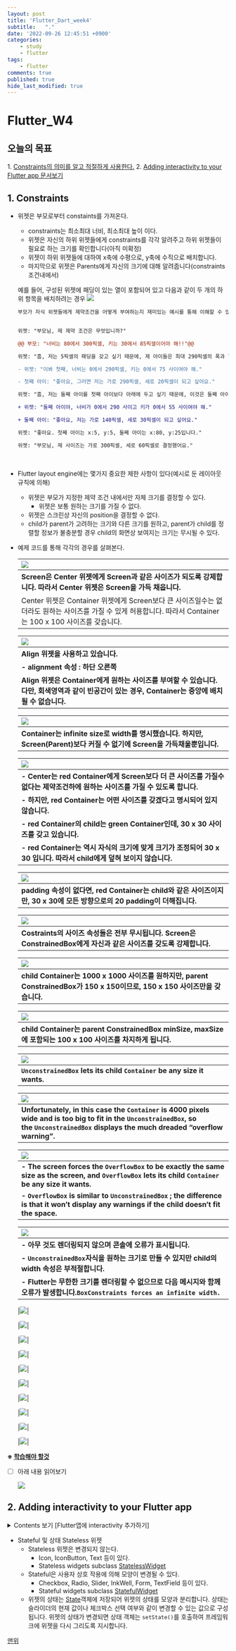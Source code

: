 ```yaml
---
layout: post
title: 'Flutter_Dart_week4'
subtitle:   "."
date: '2022-09-26 12:45:51 +0900'
categories:
    - study
    - flutter
tags:
    - flutter
comments: true
published: true
hide_last_modified: true
---
```


# Flutter_W4

<h2 id="top">오늘의 목표</h2>
1. <a href="#constraints">Constraints의 의미를 알고 적절하게 사용한다.</a>
2. <a href="#interactivity">Adding interactivity to your Flutter app 문서보기</a>

    

<h2 id="constraints">1. Constraints</h2>

- 위젯은 부모로부터 constaints를 가져온다.
    - constraints는 최소최대 너비, 최소최대 높이 이다.
    - 위젯은 자신의 하위 위젯들에게 constraints를 각각 알려주고 하위 위젯들이 필요로 하는 크기를 확인합니다(아직 미확정)
    - 위젯이 하위 위젯들에 대하여 x축에 수평으로, y축에 수직으로 배치합니다.
    - 마지막으로 위젯은 Parents에게 자신의 크기에 대해 알려줍니다(constraints 조건내에서)

	예를 들어, 구성된 위젯에 패딩이 있는 열이 포함되어 있고 다음과 같이 두 개의 하위 항목을 배치하려는 경우
![](https://velog.velcdn.com/images/philipy/post/73aed8dd-2f87-4bf6-a157-4d3054f78a8b/image.png)
	
    ```diff
    부모가 자식 위젯들에게 제약조건을 어떻게 부여하는지 재미있는 예시를 통해 이해할 수 있다 :)
    
    
    위젯: "부모님, 제 제약 조건은 무엇입니까?"
    
    @@ 부모: "너비는 80에서 300픽셀, 키는 30에서 85픽셀이어야 해!!"@@
    
    위젯: "흠, 저는 5픽셀의 패딩을 갖고 싶기 때문에, 제 아이들은 최대 290픽셀의 폭과 75픽셀의 높이를 가질 수 있습니다."
    
    - 위젯: "이봐 첫째, 너비는 0에서 290픽셀, 키는 0에서 75 사이여야 해."
    
    - 첫째 아이: "좋아요, 그러면 저는 가로 290픽셀, 세로 20픽셀이 되고 싶어요."
    
    위젯: "흠, 저는 둘째 아이를 첫째 아이보다 아래에 두고 싶기 때문에, 이것은 둘째 아이에게 55픽셀의 키만 남습니다."
    
    + 위젯: "둘째 아이야, 너비가 0에서 290 사이고 키가 0에서 55 사이여야 해."
    
    + 둘째 아이: "좋아요, 저는 가로 140픽셀, 세로 30픽셀이 되고 싶어요."
    
    위젯: "좋아요. 첫째 아이는 x:5, y:5, 둘째 아이는 x:80, y:25입니다."
    
    위젯: "부모님, 제 사이즈는 가로 300픽셀, 세로 60픽셀로 결정했어요."
    ```	
<br/>

- Flutter layout engine에는 몇가지 중요한 제한 사항이 있다(예시로 둔 레이아웃 규칙에 의해)
    - 위젯은 부모가 지정한 제약 조건 내에서만 자체 크기를 결정할 수 있다.
        - 위젯은 보통 원하는 크기를 가질 수 없다.
    - 위젯은 스크린상 자신의 position을 결정할 수 없다.
    - child가 parent가 고려하는 크기와 다른 크기를 원하고, parent가 child를 정렬할 정보가 불충분할 경우 child의 화면상 보여지는 크기는 무시될 수 있다.

- 예제 코드를 통해 각각의 경우를 살펴본다.



    |![](https://velog.velcdn.com/images/philipy/post/3d258d1e-6988-482a-840c-05a65d90f398/image.png)|
    |:--|
    |<b>Screen은 Center 위젯에게 Screen과 같은 사이즈가 되도록 강제합니다. 따라서 Center 위젯은 Screen을 가득 채웁니다.
    Center 위젯은 Container 위젯에게 Screen보다 큰 사이즈일수는 없더라도 원하는 사이즈를 가질 수 있게 허용합니다. 따라서 Container는 100 x 100 사이즈를 갖습니다.</b>|
    
    |![](https://velog.velcdn.com/images/philipy/post/426bec22-84e2-4406-9d26-be930ce1c92b/image.png)|
    |:--|
    |<b>Align 위젯을 사용하고 있습니다.</b>|
    |<b>- alignment 속성 : 하단 오른쪽</b>|
    |<b>Align 위젯은 Container에게 원하는 사이즈를 부여할 수 있습니다. 다만, 회색영역과 같이 빈공간이 있는 경우, Container는 중앙에 배치될 수 없습니다.</b>|

    |![](https://velog.velcdn.com/images/philipy/post/faa1ceed-2324-41d3-a628-7d0f7318f276/image.png)|
    |:--|
    |<b>Container는 infinite size로 width를 명시했습니다. 하지만, Screen(Parent)보다 커질 수 없기에 Screen을 가득채울뿐입니다.</b>|

    |![](https://velog.velcdn.com/images/philipy/post/cfdd0067-e516-44b2-93a3-3f06631d75cf/image.png)|
    |:--|
    |<b>- Center는 red Container에게 Screen보다 더 큰 사이즈를 가질수 없다는 제약조건하에 원하는 사이즈를 가질 수 있도록 합니다.</b>|
    |<b>- 하지만, red Container는 어떤 사이즈를 갖겠다고 명시되어 있지 않습니다.</b>|
    |<b>- red Container의 child는 green Container인데, 30 x 30 사이즈를 갖고 있습니다.</b>|
    |<b>- red Container는 역시 자식의 크기에 맞게 크기가 조정되어 30 x 30 입니다. 따라서 child에게 덮혀 보이지 않습니다.</b>|
    
    |![](https://velog.velcdn.com/images/philipy/post/2e4987df-8299-4e5f-b257-b4873eda79ef/image.png)|
    |:--|
    |<b>padding 속성이 없다면, red Container는 child와 같은 사이즈이지만, 30 x 30에 모든 방향으로의 20 padding이 더해집니다.</b>|
    
    |![](https://velog.velcdn.com/images/philipy/post/fe36ee48-9d1b-4f95-8b3c-b267b278b16c/image.png)|
    |:--|
    |<b>Costraints의 사이즈 속성들은 전부 무시됩니다. Screen은 ConstrainedBox에게 자신과 같은 사이즈를 갖도록 강제합니다.</b>|    

    |![](https://velog.velcdn.com/images/philipy/post/e768f625-ad60-42b1-a0d6-da11d67f9b1f/image.png)|
    |:--|
    |<b>child Container는 1000 x 1000 사이즈를 원하지만, parent ConstrainedBox가 150 x 150이므로, 150 x 150 사이즈만을 갖습니다.</b>|    
    
    |![](https://velog.velcdn.com/images/philipy/post/1b25dc92-dae9-40e8-9d9d-e33cdaf60ca2/image.png)|
    |:--|
    |<b>child Container는 parent ConstrainedBox minSize, maxSize에 포함되는 100 x 100 사이즈를 차지하게 됩니다.</b>|    
    
    |![](https://velog.velcdn.com/images/philipy/post/6d3b698a-147a-4cfb-9d9a-26751893571b/image.png)|
    |:--|
    |<b>`UnconstrainedBox` lets its child `Container` be any size it wants.</b>|
    
    |![](https://velog.velcdn.com/images/philipy/post/b0a34ecc-35e2-4ef1-a0df-c17de04afc05/image.png)|
    |:--|
    |<b>Unfortunately, in this case the `Container` is 4000 pixels wide and is too big to fit in the `UnconstrainedBox`, so the `UnconstrainedBox` displays the much dreaded “overflow warning”.</b>|

    |![](https://velog.velcdn.com/images/philipy/post/08362d77-eaf1-45cf-a28d-4d18c4f602b0/image.png)|
    |:--|
    |<b>- The screen forces the `OverflowBox` to be exactly the same size as the screen, and `OverflowBox` lets its child `Container` be any size it wants.</b>|
    |<b>- `OverflowBox` is similar to `UnconstrainedBox` ; the difference is that it won’t display any warnings if the child doesn’t fit the space.</b>|

    |![](https://velog.velcdn.com/images/philipy/post/1a2856f1-0e6e-4378-afd1-5387c7f4fccd/image.png)|
    |:--|
    |<b>- 아무 것도 렌더링되지 않으며 콘솔에 오류가 표시됩니다.</b>|
    |<b>- `UnconstrainedBox`자식을 원하는 크기로 만들 수 있지만 child의 width 속성은 부적절합니다.</b>|
    |<b>- Flutter는 무한한 크기를 렌더링할 수 없으므로 다음 메시지와 함께 오류가 발생합니다.`BoxConstraints forces an infinite width.`</b>|

    |![](https://velog.velcdn.com/images/philipy/post/933dfaa3-22dc-4780-882e-317f83955d2b/image.png)|
    
    |![](https://velog.velcdn.com/images/philipy/post/47abfe34-8e87-43b6-ad10-b8b8878dc74d/image.png)|
    
    |![](https://velog.velcdn.com/images/philipy/post/592a5439-c5be-4c3e-8a28-dab8300733b6/image.png)|
    
    |![](https://velog.velcdn.com/images/philipy/post/cb3318d7-10a8-498b-9e7c-217bebe87297/image.png)|
    
    |![](https://velog.velcdn.com/images/philipy/post/58b1fe32-a155-4584-a651-19045ae58a54/image.png)|
    
    |![](https://velog.velcdn.com/images/philipy/post/761270cf-fdd0-4f19-9f50-a11c58b6406e/image.png)|
    
    |![](https://velog.velcdn.com/images/philipy/post/836d5e80-a970-484b-8320-436f3d0d22df/image.png)|
    
    |![](https://velog.velcdn.com/images/philipy/post/cc40b3de-63bf-421c-9f53-a407695ae4bd/image.png)|
    
    |![](https://velog.velcdn.com/images/philipy/post/40f49ea8-f9d4-404a-a117-e5077c56453a/image.png)|
    
    |![](https://velog.velcdn.com/images/philipy/post/99537b91-ecbe-4b31-8646-5539cf7630c4/image.png)|
    

**※ [학습해야 할것](https://docs.flutter.dev/development/ui/layout/constraints)**

- [ ]  아래 내용 읽어보기

    ![](https://velog.velcdn.com/images/philipy/post/45dbd418-161f-4aca-8ec3-50426e32f6d8/image.png)

<h2 id="interactivity">2. Adding interactivity to your Flutter app</h2>
<details>
<summary>Contents 보기 [Flutter앱에 interactivity 추가하기]</summary>
	<ul>
        <li><a href="https://docs.flutter.dev/development/ui/interactive#stateful-and-stateless-widgets">Stateful 및 Stateless 위젯</a></li>
        <li><a href="https://docs.flutter.dev/development/ui/interactive#creating-a-stateful-widget">Stateful 위젯 만들기</a></li>
	    <ul>
            <li><a href="https://docs.flutter.dev/development/ui/interactive#step-0-get-ready">0단계: 준비</a></li>
	        <li><a href="https://docs.flutter.dev/development/ui/interactive#step-1-decide-which-object-manages-the-widgets-state">1단계: 위젯의 상태를 관리하는 객체 결정</a></li>
	        <li><a href="https://docs.flutter.dev/development/ui/interactive#step-2-subclass-statefulwidget">2단계: StatefulWidget 서브클래스</a></li>
	        <li><a href="https://docs.flutter.dev/development/ui/interactive#step-3-subclass-state">3단계: 하위 클래스 상태</a></li>
	        <li><a href="https://docs.flutter.dev/development/ui/interactive#step-4-plug-the-stateful-widget-into-the-widget-tree">4단계: 상태 저장 위젯을 위젯 트리에 연결</a></li>
		    <li><a href="https://docs.flutter.dev/development/ui/interactive#problems">문제?</a></li>
        </ul>
        <li><a href="https://docs.flutter.dev/development/ui/interactive#managing-state">상태 관리</a></li>
	    <ul>
            <li><a href="https://docs.flutter.dev/development/ui/interactive#the-widget-manages-its-own-state">위젯은 자체 상태를 관리합니다.</a></li>
            <li><a href="https://docs.flutter.dev/development/ui/interactive#the-parent-widget-manages-the-widgets-state">상위 위젯은 위젯의 상태를 관리합니다.</a></li>
            <li><a href="https://docs.flutter.dev/development/ui/interactive#a-mix-and-match-approach">믹스 앤 매치 접근 방식</a></li></ul>
        <li><a href="https://docs.flutter.dev/development/ui/interactive#other-interactive-widgets">기타 대화형 위젯</a></li>
	    <ul>
            <li><a href="https://docs.flutter.dev/development/ui/interactive#standard-widgets">표준 위젯</a></li>
	        <li><a href="https://docs.flutter.dev/development/ui/interactive#material-components">Material Components</a></li>
        </ul>
        <li><a href="https://docs.flutter.dev/development/ui/interactive">Contents 이동하기</a></li>
</ul>
</details>
    
- Stateful 및 상태 Stateless 위젯
    - Stateless 위젯은 변경되지 않는다.
        - Icon, IconButton, Text 등이 있다.
        - Stateless widgets subclass [StatelessWidget](https://api.flutter.dev/flutter/widgets/StatelessWidget-class.html)
    - Stateful은 사용자 상호 작용에 의해 모양이 변경될 수 있다.
        - Checkbox, Radio, Slider, InkWell, Form, TextField 등이 있다.
        - Stateful widgets subclass [StatefulWidget](https://api.flutter.dev/flutter/widgets/StatefulWidget-class.html)
    - 위젯의 상태는 [State](https://api.flutter.dev/flutter/widgets/State-class.html)객체에 저장되어 위젯의 상태를 모양과 분리합니다. 상태는 슬라이더의 현재 값이나 체크박스 선택 여부와 같이 변경할 수 있는 값으로 구성됩니다. 위젯의 상태가 변경되면 상태 객체는 `setState()`를 호출하여 프레임워크에 위젯을 다시 그리도록 지시합니다.
    
<a href="#top">맨위</a>
